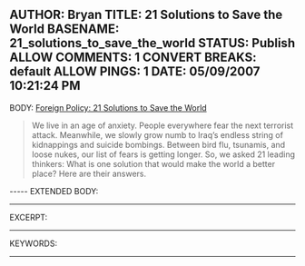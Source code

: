 AUTHOR: Bryan
TITLE: 21 Solutions to Save the World
BASENAME: 21_solutions_to_save_the_world
STATUS: Publish
ALLOW COMMENTS: 1
CONVERT BREAKS: __default__
ALLOW PINGS: 1
DATE: 05/09/2007 10:21:24 PM
-----
BODY:
<a title="Foreign Policy: 21 Solutions to Save the World" href="http://www.foreignpolicy.com/story/cms.php?story_id=3783">Foreign Policy: 21 Solutions to Save the World</a>

<blockquote>We live in an age of anxiety. People everywhere fear the next terrorist attack. Meanwhile, we slowly grow numb to Iraq’s endless string of kidnappings and suicide bombings. Between bird flu, tsunamis, and loose nukes, our list of fears is getting longer. So, we asked 21 leading thinkers: What is one solution that would make the world a better place? Here are their answers. </blockquote>
-----
EXTENDED BODY:

-----
EXCERPT:

-----
KEYWORDS:

-----


